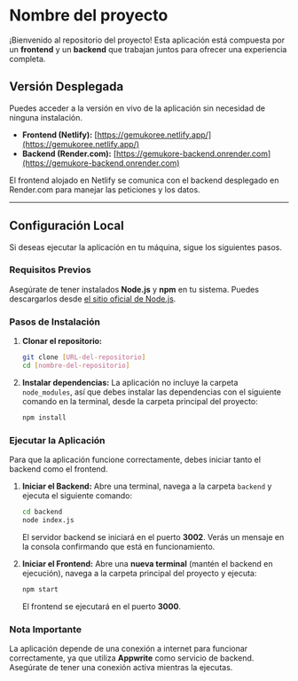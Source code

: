 # Nombre del proyecto

¡Bienvenido al repositorio del proyecto! Esta aplicación está compuesta por un **frontend** y un **backend** que trabajan juntos para ofrecer una experiencia completa.

## Versión Desplegada

Puedes acceder a la versión en vivo de la aplicación sin necesidad de ninguna instalación.

* **Frontend (Netlify):** [https://gemukoree.netlify.app/](https://gemukoree.netlify.app/)
* **Backend (Render.com):** [https://gemukore-backend.onrender.com](https://gemukore-backend.onrender.com)

El frontend alojado en Netlify se comunica con el backend desplegado en Render.com para manejar las peticiones y los datos.

---

## Configuración Local

Si deseas ejecutar la aplicación en tu máquina, sigue los siguientes pasos.

### Requisitos Previos

Asegúrate de tener instalados **Node.js** y **npm** en tu sistema. Puedes descargarlos desde [el sitio oficial de Node.js](https://nodejs.org/).

### Pasos de Instalación

1.  **Clonar el repositorio:**
    ```bash
    git clone [URL-del-repositorio]
    cd [nombre-del-repositorio]
    ```

2.  **Instalar dependencias:**
    La aplicación no incluye la carpeta `node_modules`, así que debes instalar las dependencias con el siguiente comando en la terminal, desde la carpeta principal del proyecto:
    ```bash
    npm install
    ```

### Ejecutar la Aplicación

Para que la aplicación funcione correctamente, debes iniciar tanto el backend como el frontend.

1.  **Iniciar el Backend:**
    Abre una terminal, navega a la carpeta `backend` y ejecuta el siguiente comando:
    ```bash
    cd backend
    node index.js
    ```
    El servidor backend se iniciará en el puerto **3002**. Verás un mensaje en la consola confirmando que está en funcionamiento.

2.  **Iniciar el Frontend:**
    Abre una **nueva terminal** (mantén el backend en ejecución), navega a la carpeta principal del proyecto y ejecuta:
    ```bash
    npm start
    ```
    El frontend se ejecutará en el puerto **3000**.

### Nota Importante

La aplicación depende de una conexión a internet para funcionar correctamente, ya que utiliza **Appwrite** como servicio de backend. Asegúrate de tener una conexión activa mientras la ejecutas.
